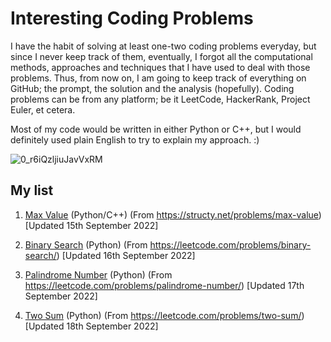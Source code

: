 # Interesting Coding Problems 

I have the habit of solving at least one-two coding problems everyday, but since I never keep track of them, eventually, I forgot all the computational methods, approaches and techniques that I have used to deal with those problems. Thus, from now on, I am going to keep track of everything on GitHub; the prompt, the solution and the analysis (hopefully). Coding problems can be from any platform; be it LeetCode, HackerRank, Project Euler, et cetera. 

Most of my code would be written in either Python or C++, but I would definitely used plain English to try to explain my approach. :) 

![0_r6iQzljiuJavVxRM](https://user-images.githubusercontent.com/76827587/190443665-e4bc1379-15ff-4991-ad82-c745ac45dbc0.jpeg)


## My list 
1. [Max Value](https://github.com/yeahmoeee/interesting_programming_problems/tree/main/Max%20Value) (Python/C++) (From https://structy.net/problems/max-value) [Updated 15th September 2022] 

2. [Binary Search](https://github.com/yeahmoeee/interesting_programming_problems/tree/main/Binary%20Search) (Python) (From https://leetcode.com/problems/binary-search/) [Updated 16th September 2022]
 
3. [Palindrome Number](https://github.com/yeahmoeee/interesting_programming_problems/tree/main/Palindrome%20Number) (Python) (From https://leetcode.com/problems/palindrome-number/) [Updated 17th September 2022]
 
4. [Two Sum](https://github.com/yeahmoeee/interesting_programming_problems/tree/main/Two%20Sum) (Python) (From https://leetcode.com/problems/two-sum/) [Updated 18th September 2022]

